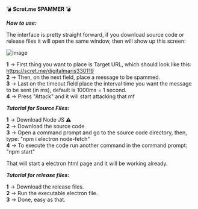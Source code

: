 💣 **Scret.me SPAMMER** 💣

***How to use:***

The interface is pretty straight forward, if you download source code or release files it will open the same window, then will show up this screen:

![image](https://user-images.githubusercontent.com/73448096/221941398-c53c5c61-ed3d-41d7-914a-ab4bfd2e4a47.png)

**1** → First thing you want to place is Target URL, which should look like this:<br>
https://scret.me/digitalmaris330119<br>
**2** → Then, on the next field, place a message to be spammed.<br>
**3** → Last on the timeout field place the interval time you want the message to be sent (in ms), default is 1000ms = 1 second.<br>
**4** → Press "Attack" and it will start attacking that mf

***Tutorial for Source Files:***

**1** → Download Node JS ⚠<br>
**2** → Download the source code<br>
**3** → Open a command prompt and go to the source code directory, then, type:
"npm i electron node-fetch"<br>
**4** → To execute the code run another command in the command prompt:
"npm start"

That will start a electron html page and it will be working already.

***Tutorial for release files:***

**1** → Download the release files.<br>
**2** → Run the executable electron file.<br>
**3** → Done, easy as that.
